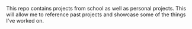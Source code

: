 This repo contains projects from school as well as personal projects. This will allow me to reference past projects and showcase some of the things I've worked on.
